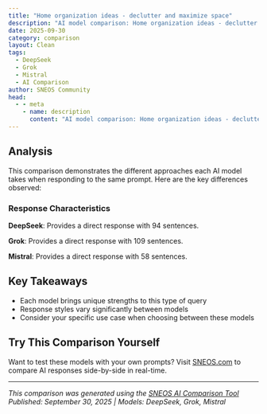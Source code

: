 ```yaml
---
title: "Home organization ideas - declutter and maximize space"
description: "AI model comparison: Home organization ideas - declutter and maximize space..."
date: 2025-09-30
category: comparison
layout: Clean
tags:
  - DeepSeek
  - Grok
  - Mistral
  - AI Comparison
author: SNEOS Community
head:
  - - meta
    - name: description
      content: "AI model comparison: Home organization ideas - declutter and maximize space..."
---
```


<ChatComparison
  title="Home organization ideas - declutter and maximize space"
  prompt="Home organization ideas - declutter and maximize space"
  :responses='{"DeepSeek": "Of course! Home organization is a game-changer. It\u2019s not just about being tidy; it\u2019s about creating a home that feels calm, functional, and spacious.\n\nHere is a comprehensive guide to decluttering and maximizing your space, broken down into actionable steps and room-by-room ideas.\n\n### **Part 1: The Mindset \u0026 Method (The \u0022Declutter\u0022 Foundation)**\n\nYou can\u0027t organize clutter. You can only organize the things you love and use.\n\n**Step 1: The Core Process - Sort into Categories**\nAs you go through your belongings, don\u0027t just shuffle them. Place every item into one of these four boxes/bags:\n\n1. **Keep:** Items you love, use regularly, or are essential.\n2. **Donate/Sell:** Items in good condition that you no longer need or want.\n3. **Trash/Recycle:** Broken, stained, expired, or unusable items.\n4. **Relocate:** Items that belong in a different room.\n\n**Step 2: Ask Yourself the Right Questions**\nWhen you\u0027re hesitating over an item, ask:\n\n* **Have I used this in the last year?**\n* Does this item bring me joy or serve a vital function? (Thank you, Marie Kondo!)\n* If I lost this, would I replace it?\n* Am I keeping this out of guilt or obligation?\n* Does it fit my current life and style?\n\n**Step 3: Tackle in Manageable Chunks**\nDon\u0027t try to do the whole house in a day. You\u0027ll burn out.\n\n* **The \u0022One-In, One-Out\u0022 Rule:** For every new item that comes in, one old item must leave. This prevents clutter from building up again.\n* **The 20/20 Rule:** If you can replace an item for less than $20 and in less than 20 minutes, consider letting it go. It reduces the \u0022but I might need it someday\u0022 anxiety.\n\n---\n\n### **Part 2: Maximize Space with Smart Strategies \u0026 Products**\n\nOnce you\u0027ve decluttered, it\u0027s time to organize what\u0027s left efficiently.\n\n#### **Vertical Space is Your Best Friend**\nWalls are often the most underutilized space.\n\n* **Floating Shelves:** Perfect for books, decor, and kitchen supplies. They keep the floor clear and draw the eye up.\n* **Pegboards:** Incredibly versatile for kitchens, offices, garages, and craft rooms. Use hooks and baskets to store tools, utensils, supplies, and more.\n* **Over-the-Door Organizers:** Not just for shoes! Use them in pantries for snacks, in bathrooms for toiletries, or in linen closets.\n* **Tall, Narrow Bookcases:** Fit into tight spaces between furniture or in corners.\n* **Wall-Mounted Racks:** For pots and pans, bikes, or brooms and mops.\n\n#### **Contain, Contain, Contain!**\nContainers create uniformity, which makes spaces feel calmer and larger.\n\n* **Use Clear Bins:** So you can see what\u0027s inside. Ideal for basements, attics, and pantries.\n* **Use Opaque Bins:** For items you don\u0027t need to see (e.g., holiday decorations, sentimental items) to reduce visual noise.\n* **Baskets and Bins:** Great for shelves and cubbies. They corral loose items like remotes, toys, and blankets.\n* **Drawer Dividers:** Essential for kitchens (utensils) and bedrooms (socks, underwear). They stop the \u0022junk drawer\u0022 chaos.\n\n#### **Furniture that Does Double Duty**\nLook for pieces with built-in storage.\n\n* **Storage Ottomans/Benches:** Replace a coffee table or provide seating while storing blankets, pillows, or toys.\n* **Platform Beds with Drawers:** Eliminates the need for a bulky dresser or under-bed boxes.\n* **Nesting Tables:** Provide surface space when you need it, tuck away when you don\u0027t.\n* **Sofa with Storage:** Some sofas have built-in compartments in the base or arms.\n\n#### **\u0022Hidden\u0022 and Under-Utilized Spaces**\nGet creative with these often-overlooked areas.\n\n* **Under the Bed:** Use low-profile rolling bins or vacuum storage bags for out-of-season clothing and linens.\n* **Inside Cabinet Doors:** Add small racks or hooks for pot lids, cleaning supplies, or spices.\n* **The Space Above Cabinets:** In kitchens or garages, this is perfect for storing rarely used items in stylish baskets or bins.\n* **Corners:** Use a corner shelving unit or a lazy Susan in a corner cabinet.\n\n---\n\n### **Part 3: Room-by-Room Action Plan**\n\n#### **Kitchen**\n* **Declutter:** Get rid of duplicate tools, expired food, chipped dishes, and appliances you never use.\n* **Maximize Space:**\n * Use a **pot rack** or hanging rods for pots and pans.\n * Install a **spice rack** on the wall or inside a cabinet door.\n * Use a **tiered shelf** in cabinets to see canned goods and spices.\n * Use drawer organizers for utensils and cutlery.\n * Use a **lazy Susan** in corner cabinets or the fridge.\n\n#### **Closet \u0026 Bedroom**\n* **Declutter:** Use the **\u0022turn hangers\u0022 method**. Hang all your clothes with the hangers facing backward. After you wear something, hang it back the right way. After 6-12 months, you\u0027ll see what you never wear.\n* **Maximize Space:**\n * Use **velvet hangers** \u2013 they\u0027re slim and non-slip.\n * Add a **second hanging rod** for shirts/blouses above pants.\n * Use **shelf dividers** to stack sweaters and jeans neatly.\n * Use the **top shelf** for out-of-season storage or bags.\n * Use **shoe racks** or clear shoe boxes.\n\n#### **Bathroom**\n* **Declutter:** Toss expired medicines, old makeup, half-empty bottles, and rusty razors.\n* **Maximize Space:**\n * Use a **shower caddy** or corner shelves in the shower.\n * Install a **medicine cabinet** or vanity with drawers.\n * Use **acrylic organizers** on the countertop or in drawers for makeup and toiletries.\n * Use a **tiered cart** beside the toilet or sink for extra storage.\n\n#### **Living Room**\n* **Declutter:** Corral remote controls, magazines, and kids\u0027 toys. Be ruthless with decorative items\u2014less is more.\n* **Maximize Space:**\n * Use a **storage ottoman** or coffee table with shelves/drawers.\n * Use baskets on shelves for a clean look that hides clutter.\n * Install **floating shelves** to display a few key items without taking up floor space.\n\n#### **Home Office / Junk Drawer**\n* **Declutter:** Recycle old papers, manuals (most are online), and broken pens.\n* **Maximize Space:**\n * Go digital! Scan important documents.\n * Use a **vertical file organizer** on your desk.\n * Use a **pegboard** above the desk for office supplies.\n * Use a **divided organizer** for the \u0022junk drawer\u0022 to give every small item (batteries, tape, scissors) a home.\n\n### **Final Pro-Tips:**\n\n* **Label Everything:** This is the secret to maintaining your system. A simple label maker makes it easy for everyone in the house to know where things go.\n* **Maintain Weekly:** Set a 15-minute timer once a week to do a quick \u0022reset\u0022 of your organized spaces. This prevents a major buildup.\n\nStart small, celebrate your wins, and remember that the goal is a home that supports your life, not one that causes you stress. Happy organizing", "Grok": "Decluttering and maximizing space in your home can create a more functional and peaceful environment. Here are practical home organization ideas categorized by area and strategy to help you achieve a clutter-free, well-organized space.\n\n---\n\n### General Decluttering Tips\nBefore diving into specific spaces, follow these overarching principles to declutter effectively:\n1. **Adopt the \u0022Keep, Donate, Discard\u0022 Rule** \n Sort items into three categories: keep (essentials or items you love), donate (things in good condition you no longer need), and discard (broken or unusable items). Be honest about what you truly need.\n2. **One-In, One-Out Rule** \n For every new item you bring into your home, remove an old one. This prevents accumulation over time.\n3. **Set a Timer for Small Wins** \n Tackle decluttering in short bursts (e.g., 15-30 minutes per session) to avoid feeling overwhelmed.\n4. **Use the 80/20 Rule** \n We often use 20% of our belongings 80% of the time. Focus on keeping frequently used items accessible and store or discard the rest.\n5. **Digitize When Possible** \n Scan important documents, photos, and manuals to reduce paper clutter. Store them securely online or on an external drive.\n\n---\n\n### Room-by-Room Organization Ideas\n\n#### 1. Kitchen\n- **Declutter First**: Remove expired food, broken utensils, and duplicate gadgets. Donate items you haven\u2019t used in a year (e.g., that waffle maker collecting dust).\n- **Maximize Vertical Space**: Install wall-mounted shelves or magnetic strips for knives and tools to free up counter space.\n- **Use Drawer Dividers**: Organize cutlery, cooking utensils, and miscellaneous items with adjustable dividers.\n- **Stackable Containers**: Store dry goods like pasta, rice, and snacks in clear, stackable containers to save pantry space and keep things visible.\n- **Under-Sink Storage**: Use tiered organizers or pull-out baskets for cleaning supplies to utilize awkward spaces.\n- **Label Everything**: Label containers and shelves to maintain order and make finding items easier.\n\n#### 2. Living Room\n- **Hidden Storage**: Use ottomans or coffee tables with built-in storage for blankets, pillows, or magazines.\n- **Cord Management**: Use cable organizers or zip ties to tame messy TV and device cords. Hide them behind furniture or in decorative boxes.\n- **Minimize Decor**: Keep only a few meaningful decorative items on display to avoid visual clutter. Rotate seasonal decor as needed.\n- **Wall Shelves**: Install floating shelves for books, plants, or photo frames to keep surfaces clear.\n- **Toy Control (For Families)**: Use labeled bins or baskets for kids\u2019 toys and set a rule to tidy up after playtime.\n\n#### 3. Bedroom\n- **Under-Bed Storage**: Use flat, rolling bins or vacuum-sealed bags for seasonal clothing, extra bedding, or shoes.\n- **Closet Organization**:\n - Sort clothes by category (e.g., shirts, pants) or color for easy access.\n - Use slim, velvet hangers to save space.\n - Add over-the-door organizers for scarves, belts, or accessories.\n - Fold and store items vertically (KonMari method) in drawers to see everything at a glance.\n- **Declutter Nightstands**: Keep only essentials (lamp, book, water) on top. Use small baskets or organizers inside drawers for chargers and personal items.\n- **Donate Unused Clothes**: If you haven\u2019t worn something in a year, consider letting it go.\n\n#### 4. Bathroom\n- **Over-Toilet Storage**: Install shelves or a cabinet above the toilet for towels, toiletries, and extra toilet paper.\n- **Drawer Dividers**: Use small trays or bins to separate makeup, hair tools, and grooming products.\n- **Shower Caddies**: Use a hanging caddy or corner shelf for shampoos and soaps to keep the shower area tidy.\n- **Towel Hooks**: Mount hooks on the back of the door or wall to save space compared to bulky towel racks.\n- **Declutter Products**: Toss expired medications, skincare, or makeup. Only keep daily essentials within reach.\n\n#### 5. Home Office\n- **Desk Organization**: Keep only daily-use items (pen, notebook) on your desk. Use a desktop organizer for supplies.\n- **File System**: Create a simple filing system for papers (e.g., bills, taxes) and go digital with scanning apps to reduce paper.\n- **Cable Management**: Use cord clips or a desk grommet to keep wires tidy.\n- **Wall-Mounted Shelves**: Store books, binders, or decor on shelves to free up desk space.\n- **Daily Reset**: Spend 5 minutes at the end of the day clearing your workspace to start fresh each morning.\n\n#### 6. Entryway\n- **Shoe Rack or Cubby**: Keep shoes off the floor with a compact rack or over-the-door organizer.\n- **Key Hooks**: Mount a key holder or magnetic strip near the door to avoid misplacing keys.\n- **Catch-All Basket**: Place a basket for mail, sunglasses, or small items to prevent clutter buildup.\n- **Coat Rack or Hooks**: Use wall hooks or a slim coat rack for jackets and bags if space is tight.\n- **Seasonal Swap**: Store out-of-season gear (umbrellas, winter coats) in a closet or bin.\n\n#### 7. Garage/Storage Areas\n- **Wall Storage**: Install pegboards, hooks, or slat walls to hang tools, bikes, or sports equipment.\n- **Clear Bins**: Use transparent, labeled bins for seasonal decorations, camping gear, or extra supplies.\n- **Shelving Units**: Add heavy-duty shelves to store bulky items off the floor.\n- **Zone System**: Group items by purpose (e.g., gardening, car maintenance) to make retrieval easy.\n- **Purge Regularly**: Donate or discard broken tools, old paint cans, or unused equipment.\n\n---\n\n### Space-Maximizing Tips\n1. **Multifunctional Furniture**:\n - Sofa beds for small spaces or guest rooms.\n - Foldable desks or wall-mounted tables for compact offices.\n - Storage benches at the foot of the bed or in the entryway.\n2. **Vertical Storage**:\n - Use tall bookshelves or cabinets to take advantage of wall height.\n - Add over-the-door racks in closets, bathrooms, or kitchens.\n3. **Corner Solutions**:\n - Install corner shelves or use corner desks to utilize often-wasted space.\n4. **Modular Systems**:\n - Invest in stackable or customizable storage cubes that can adapt as your needs change.\n5. **Hidden Storage**:\n - Use furniture with secret compartments (e.g., beds with lift-up frames or hollow ottomans).\n - Hide items under staircases with pull-out drawers if possible.\n\n---\n\n### Maintaining Organization\n- **Daily Tidying**: Spend 10 minutes each evening resetting high-traffic areas (kitchen counters, living room).\n- **Weekly Review**: Dedicate time each week to tackle a small area (e.g., a junk drawer or shelf).\n- **Seasonal Declutter**: Rotate seasonal items (clothes, decor) twice a year to keep spaces manageable.\n- **Involve Family**: Assign tasks to household members and teach kids to put things back in designated spots.\n- **Avoid Impulse Buys**: Think twice before purchasing new items\u2014ask if you really need them and where they\u2019ll fit.\n\n---\n\n### Tools and Products to Consider\n- **Storage Bins**: Clear plastic bins with lids for visibility and stackability.\n- **Drawer Organizers**: Adjustable dividers for cutlery, socks, or office supplies.\n- **Label Maker**: For a polished, easy-to-find system.\n- **Vacuum Storage Bags**: Compress bulky items like winter coats or bedding.\n- **Over-the-Door Hooks**: Great for small spaces like bathrooms or closets.\n- **Command Hooks**: Damage-free wall storage for lightweight items.\n\n---\n\nBy starting small, focusing on one area at a time, and incorporating space-saving solutions, you can transform your home into a clutter-free, functional haven. Which area do you want to tackle first? I can provide more detailed tips for a specific room or challenge if needed!", "Mistral": "Certainly! Organizing your home can make it feel more spacious, functional, and enjoyable. Here are some tips to help you declutter and maximize space:\n\n### General Tips\n1. **Start Small**: Begin with one room or even one corner at a time to avoid feeling overwhelmed.\n2. **Categorize Items**: Sort items into categories such as keep, donate, sell, and trash.\n3. **Use Vertical Space**: Utilize walls and the backs of doors for storage with shelves, hooks, and organizers.\n4. **Multi-Functional Furniture**: Opt for furniture that serves multiple purposes, like a bed with built-in storage or a coffee table with shelves.\n5. **Regular Maintenance**: Set aside time each week to tidy up and prevent clutter from building up again.\n\n### Room-Specific Ideas\n\n#### Living Room\n1. **Hidden Storage**: Use ottomans, benches, and coffee tables with built-in storage.\n2. **Wall-Mounted Shelves**: Install floating shelves to display decorative items and keep the floor clear.\n3. **Cord Management**: Use cord organizers to keep cables tidy and out of sight.\n\n#### Kitchen\n1. **Pantry Organization**: Use clear containers, baskets, and tiered shelves to keep items visible and accessible.\n2. **Under-Sink Storage**: Install a tension rod to hang cleaning supplies and use stackable bins for other items.\n3. **Wall-Mounted Racks**: Hang pots, pans, and utensils on wall racks to free up cabinet space.\n\n#### Bedroom\n1. **Under-Bed Storage**: Use shallow bins or drawers to store out-of-season clothes and other items.\n2. **Closet Organization**: Install additional shelves, hanging organizers, and shoe racks.\n3. **Jewelry Storage**: Use a jewelry organizer or wall-mounted hooks to keep accessories tidy.\n\n#### Bathroom\n1. **Over-the-Toilet Shelves**: Utilize the space above the toilet with a shelving unit.\n2. **Shower Caddy**: Use a shower caddy to keep toiletries organized and off the floor.\n3. **Medicine Cabinet**: Organize with small bins and use the back of the door for additional storage.\n\n#### Home Office\n1. **Desk Organization**: Use desk organizers, trays, and filing systems to keep papers and supplies tidy.\n2. **Cable Management**: Use cable ties and organizers to keep cords neat and out of the way.\n3. **Wall-Mounted Shelves**: Install shelves for books, binders, and decorative items.\n\n#### Garage\n1. **Wall-Mounted Storage**: Use pegboards, hooks, and shelves to keep tools and equipment off the floor.\n2. **Overhead Storage**: Install ceiling-mounted racks for items you don\u0027t use often.\n3. **Bins and Labels**: Use clear bins and labels to keep items organized and easy to find.\n\n### Additional Tips\n1. **Digitize**: Scan important documents and photos to reduce paper clutter.\n2. **One In, One Out**: For every new item you bring in, consider donating or discarding an old one.\n3. **Seasonal Storage**: Rotate seasonal items (e.g., winter clothes, holiday decorations) to keep your space clutter-free.\n\nBy implementing these strategies, you can create a more organized and functional living space. Happy organizing!"}' 
  published-date="22:46"
/>

## Analysis

This comparison demonstrates the different approaches each AI model takes when responding to the same prompt. Here are the key differences observed:

### Response Characteristics

**DeepSeek**: Provides a direct response with 94 sentences. 

**Grok**: Provides a direct response with 109 sentences. 

**Mistral**: Provides a direct response with 58 sentences. 

## Key Takeaways

- Each model brings unique strengths to this type of query
- Response styles vary significantly between models
- Consider your specific use case when choosing between these models

## Try This Comparison Yourself

Want to test these models with your own prompts? Visit [SNEOS.com](https://sneos.com) to compare AI responses side-by-side in real-time.

---

*This comparison was generated using the [SNEOS AI Comparison Tool](https://sneos.com)*
*Published: September 30, 2025 | Models: DeepSeek, Grok, Mistral*
